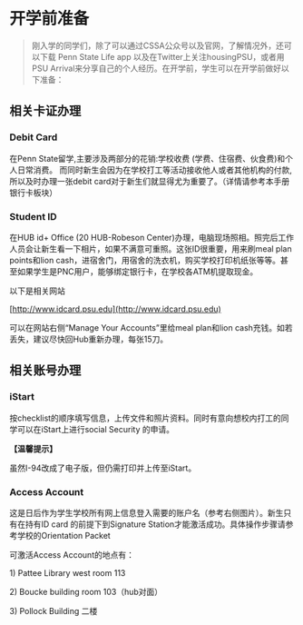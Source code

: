 # 开学前准备

> 刚入学的同学们，除了可以通过CSSA公众号以及官网，了解情况外，还可以下载 Penn State Life app 以及在Twitter上关注housingPSU，或者用PSU Arrival来分享自己的个人经历。在开学前，学生可以在开学前做好以下准备：

## 相关卡证办理

### Debit Card

在Penn State留学,主要涉及两部分的花销:学校收费 \(学费、住宿费、伙食费\)和个人日常消费。 而同时新生会因为在学校打工等活动接收他人或者其他机构的付款, 所以及时办理一张debit card对于新生们就显得尤为重要了。（详情请参考本手册银行卡板块）

### Student ID

在HUB id+ Office \(20 HUB-Robeson Center\)办理，电脑现场照相。照完后工作人员会让新生看一下相片，如果不满意可重照。这张ID很重要，用来刷meal plan points和lion cash，进宿舍门，用宿舍的洗衣机，购买学校打印机纸张等等。甚至如果学生是PNC用户，能够绑定银行卡，在学校各ATM机提取现金。

以下是相关网站

[http://www.idcard.psu.edu](http://www.idcard.psu.edu) 

可以在网站右侧“Manage Your Accounts”里给meal plan和lion cash充钱。如若丢失，建议尽快回Hub重新办理，每张15刀。

## 相关账号办理

### iStart

按checklist的顺序填写信息，上传文件和照片资料。同时有意向想校内打工的同学可以在iStart上进行social Security 的申请。

**【温馨提示】**

虽然I-94改成了电子版，但仍需打印并上传至iStart。

### Access Account

这是日后作为学生学校所有网上信息登入需要的账户名（参考右侧图片）。新生只有在持有ID card 的前提下到Signature Station才能激活成功。具体操作步骤请参考学校的Orientation Packet

可激活Access Account的地点有：

1\) Pattee Library west room 113

2\) Boucke building room 103（hub对面）

3\) Pollock Building 二楼

